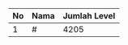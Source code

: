 | No | Nama            | Jumlah Level |
|----|-----------------|--------------|
| 1  | #    |    4205        |
